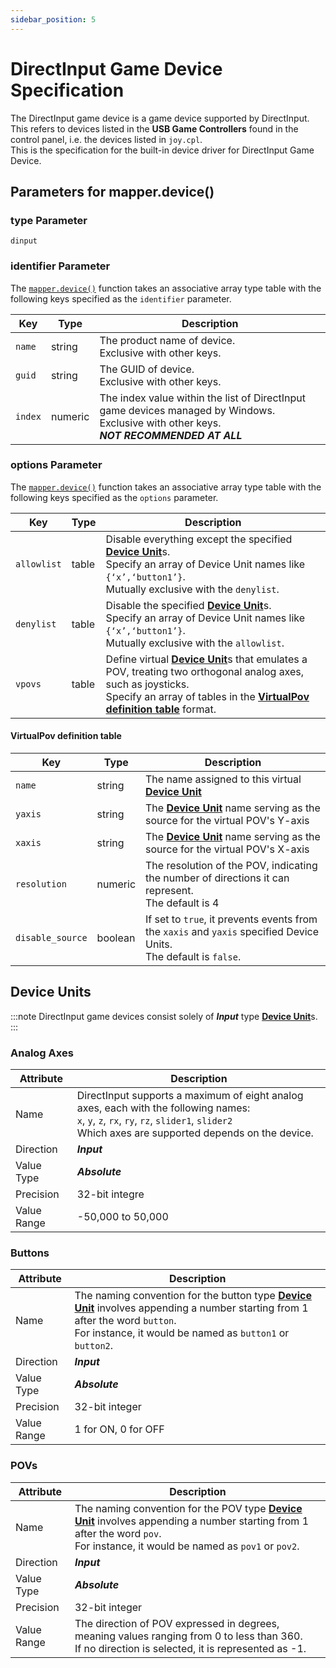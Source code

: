 ```yaml
---
sidebar_position: 5
---
```


# DirectInput Game Device Specification
The DirectInput game device is a game device supported by DirectInput.<br/>
This refers to devices listed in the **USB Game Controllers** found in the control panel, i.e. the devices listed in `joy.cpl`.<br/>
This is the specification for the built-in device driver for DirectInput Game Device.

## Parameters for mapper.device()

### type Parameter
`dinput`

### identifier Parameter
The [`mapper.device()`](/libs/mapper/mapper_device) function takes an associative array type table with the following keys specified as the `identifier` parameter.

|Key|Type|Description|
|---|----|-----------|
|`name`|string|The product name of device.<br/>Exclusive with other keys.
|`guid`|string|The GUID of device.<br/>Exclusive with other keys.
|`index`|numeric|The index value within the list of DirectInput game devices managed by Windows.<br/>Exclusive with other keys.<br/>***NOT RECOMMENDED AT ALL***

### options Parameter
The [`mapper.device()`](/libs/mapper/mapper_device) function takes an associative array type table with the following keys specified as the `options` parameter.

|Key|Type|Description|
|---|----|-----------|
|`allowlist`|table|Disable everything except the specified [**Device Unit**](/guide/device#device-unit)s.<br/>Specify an array of Device Unit names like `{‘x’,‘button1’}`.<br/>Mutually exclusive with the `denylist`.
|`denylist`|table|Disable the specified [**Device Unit**](/guide/device#device-unit)s.<br/>Specify an array of Device Unit names like `{‘x’,‘button1’}`.<br/>Mutually exclusive with the `allowlist`.
|`vpovs`|table|Define virtual [**Device Unit**](/guide/device#device-unit)s that emulates a POV, treating two orthogonal analog axes, such as joysticks.<br/> Specify an array of tables in the [**VirtualPov definition table**](#virtualpov-definition-table) format.

#### VirtualPov definition table
|Key|Type|Description|
|---|----|-----------|
|`name`|string|The name assigned to this virtual [**Device Unit**](/guide/device#device-unit)
|`yaxis`|string|The [**Device Unit**](/guide/device#device-unit) name serving as the source for the virtual POV's Y-axis
|`xaxis`|string|The [**Device Unit**](/guide/device#device-unit) name serving as the source for the virtual POV's X-axis
|`resolution`|numeric|The resolution of the POV, indicating the number of directions it can represent.<br/>The default is 4
|`disable_source`|boolean|If set to `true`, it prevents events from the `xaxis` and `yaxis` specified Device Units.<br/> The default is `false`.

## Device Units
:::note
DirectInput game devices consist solely of ***Input*** type [**Device Unit**](/guide/device#device-unit)s.
:::

### Analog Axes
|Attribute|Description|
|--------|-----------|
|Name|DirectInput supports a maximum of eight analog axes, each with the following names:<br/>`x`, `y`, `z`, `rx`, `ry`, `rz`, `slider1`, `slider2`<br/>Which axes are supported depends on the device.
|Direction|***Input***
|Value Type|***Absolute***
|Precision|32-bit integre
|Value Range|-50,000 to 50,000

### Buttons
|Attribute|Description|
|--------|-----------|
|Name|The naming convention for the button type [**Device Unit**](/guide/device#device-unit) involves appending a number starting from 1 after the word `button`.<br/>For instance, it would be named as `button1` or `button2`.
|Direction|***Input***
|Value Type|***Absolute***
|Precision|32-bit integer
|Value Range|1 for ON, 0 for OFF

### POVs
|Attribute|Description|
|--------|-----------|
|Name|The naming convention for the POV type [**Device Unit**](/guide/device#device-unit) involves appending a number starting from 1 after the word `pov`.<br/>For instance, it would be named as `pov1` or `pov2`.
|Direction|***Input***
|Value Type|***Absolute***
|Precision|32-bit integer
|Value Range|The direction of POV expressed in degrees, meaning values ranging from 0 to less than 360.<br/>If no direction is selected, it is represented as -1.
